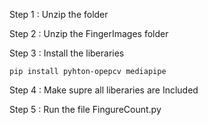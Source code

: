 Step 1 : Unzip the folder

Step 2 : Unzip the FingerImages folder 

Step 3 : Install the liberaries 

    pip install pyhton-opepcv mediapipe

Step 4 : Make supre all liberaries are Included 

Step 5 : Run the file FingureCount.py
